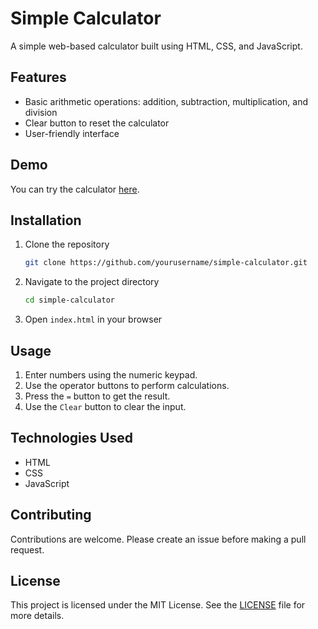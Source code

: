 # Simple Calculator

A simple web-based calculator built using HTML, CSS, and JavaScript.

## Features

- Basic arithmetic operations: addition, subtraction, multiplication, and division
- Clear button to reset the calculator
- User-friendly interface

## Demo

You can try the calculator [here](https://github.com/varun-jasti/Simple-Calculator).

## Installation

1. Clone the repository
   ```bash
   git clone https://github.com/yourusername/simple-calculator.git
   ```
2. Navigate to the project directory
   ```bash
   cd simple-calculator
   ```
3. Open `index.html` in your browser

## Usage

1. Enter numbers using the numeric keypad.
2. Use the operator buttons to perform calculations.
3. Press the `=` button to get the result.
4. Use the `Clear` button to clear the input.

## Technologies Used

- HTML
- CSS
- JavaScript

## Contributing

Contributions are welcome. Please create an issue before making a pull request.

## License

This project is licensed under the MIT License. See the [LICENSE](LICENSE) file for more details.
